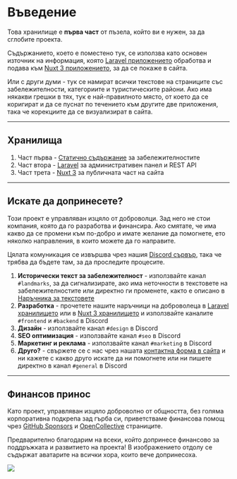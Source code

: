 # Въведение

Това хранилище е **първа част** от пъзела, който ви е нужен, за да сглобите проекта.

Съдържанието, което е поместено тук, се използва като основен източник на информация, която [Laravel приложението](https://github.com/placesbg/backend-laravel) обработва и подава към [Nuxt 3 приложението](https://github.com/placesbg/frontend-nuxt), за да се покаже в сайта.

Или с други думи - тук се намират всички текстове на страниците със забележителности, категориите и туристическите райони. Ако има някакви грешки в тях, тук е най-правилното място, от което да се коригират и да се пуснат по течението към другите две приложения, така че корекциите да се визуализират в сайта.

---

## Хранилища

1. Част първа - [Статично съдържание](https://github.com/placesbg/static-contents) за забележителностите
1. Част втора - [Laravel](https://github.com/placesbg/backend-laravel) за административен панел и REST API
1. Част трета - [Nuxt 3](https://github.com/placesbg/frontend-nuxt) за публичната част на сайта

---

## Искате да допринесете?

Този проект е управляван изцяло от доброволци. Зад него не стои компания, която да го разработва и финансира. Ако смятате, че има какво да се промени към по-добро и имате желание да помогнете, ето няколко направления, в които можете да го направите.

Цялата комуникация се извършва чрез нашия [Discord сървър](https://discord.gg/NMRjZ4FdPs), така че трябва да бъдете там, за да проследите процесите.

1. **Исторически текст за забележителност** - използвайте канал `#landmarks`, за да сигнализирате, ако има неточности в текстовете на забележителностите или директно ги променете, както е описано в [Наръчника за текстовете](https://github.com/placesbg/static-contents/blob/main/.github/CONTRIBUTING.md)
1. **Разработка** - прочетете нашите наръчници на доброволеца в [Laravel хранилището](https://github.com/placesbg/backend-laravel/blob/main/.github/CONTRIBUTING.md) или в [Nuxt 3 хранилището](https://github.com/placesbg/frontend-nuxt/blob/main/.github/CONTRIBUTING.md) и използвайте каналите `#frontend` и `#backend` в Discord
1. **Дизайн** - използвайте канал `#design` в Discord
1. **SEO оптимизация** - използвайте канал `#seo` в Discord
1. **Маркетинг и реклама** - използвайте канал `#marketing` в Discord
1. **Друго?** - свържете се с нас чрез нашата [контактна форма в сайта](https://places.xen.gg/contact) и ни кажете с какво друго искате да ни помогнете или ни пишете директно в канал `#general` в Discord

---

## Финансов принос

Като проект, управляван изцяло доброволно от общността, без голяма корпоративна подкрепа зад гърба си, приветстваме финансова помощ чрез [GitHub Sponsors](https://github.com/sponsors/placesbg) и [OpenCollective](https://opencollective.com/placesbg) страниците.

Предварително благодарим на всеки, който допринесе финансово за поддръжката и развитието на проекта! В изображението отдолу се съдържат аватарите на всички хора, които вече допринесоха.

<a href="https://opencollective.com/placesbg"><img src="https://opencollective.com/placesbg/contributors.svg?width=890" /></a>
